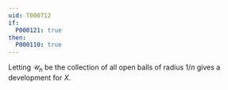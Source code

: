 ```yaml
---
uid: T000712
if:
  P000121: true
then:
  P000110: true
---
```


Letting $\mathscr U_n$ be the collection of all open balls of radius $1/n$ gives a development for $X$.
